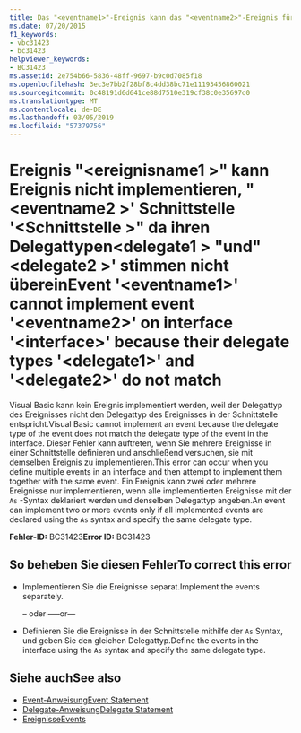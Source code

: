 ```yaml
---
title: Das "<eventname1>"-Ereignis kann das "<eventname2>"-Ereignis für die "<interface>"-Schnittstelle nicht implementieren, da die entsprechenden Delegattypen "<delegate1>" und "<delegate2>" nicht übereinstimmen.
ms.date: 07/20/2015
f1_keywords:
- vbc31423
- bc31423
helpviewer_keywords:
- BC31423
ms.assetid: 2e754b66-5836-48ff-9697-b9c0d7085f18
ms.openlocfilehash: 3ec3e7bb2f28bf8c4dd38bc71e11193456860021
ms.sourcegitcommit: 0c48191d6d641ce88d7510e319cf38c0e35697d0
ms.translationtype: MT
ms.contentlocale: de-DE
ms.lasthandoff: 03/05/2019
ms.locfileid: "57379756"
---
```

# <a name="event-eventname1-cannot-implement-event-eventname2-on-interface-interface-because-their-delegate-types-delegate1-and-delegate2-do-not-match"></a><span data-ttu-id="6cbe2-102">Ereignis "\<ereignisname1 >" kann Ereignis nicht implementieren, "\<eventname2 >' Schnittstelle '\<Schnittstelle >" da ihren Delegattypen\<delegate1 > "und"\<delegate2 >' stimmen nicht überein</span><span class="sxs-lookup"><span data-stu-id="6cbe2-102">Event '\<eventname1>' cannot implement event '\<eventname2>' on interface '\<interface>' because their delegate types '\<delegate1>' and '\<delegate2>' do not match</span></span>
<span data-ttu-id="6cbe2-103">Visual Basic kann kein Ereignis implementiert werden, weil der Delegattyp des Ereignisses nicht den Delegattyp des Ereignisses in der Schnittstelle entspricht.</span><span class="sxs-lookup"><span data-stu-id="6cbe2-103">Visual Basic cannot implement an event because the delegate type of the event does not match the delegate type of the event in the interface.</span></span> <span data-ttu-id="6cbe2-104">Dieser Fehler kann auftreten, wenn Sie mehrere Ereignisse in einer Schnittstelle definieren und anschließend versuchen, sie mit demselben Ereignis zu implementieren.</span><span class="sxs-lookup"><span data-stu-id="6cbe2-104">This error can occur when you define multiple events in an interface and then attempt to implement them together with the same event.</span></span> <span data-ttu-id="6cbe2-105">Ein Ereignis kann zwei oder mehrere Ereignisse nur implementieren, wenn alle implementierten Ereignisse mit der `As` -Syntax deklariert werden und denselben Delegattyp angeben.</span><span class="sxs-lookup"><span data-stu-id="6cbe2-105">An event can implement two or more events only if all implemented events are declared using the `As` syntax and specify the same delegate type.</span></span>  
  
 <span data-ttu-id="6cbe2-106">**Fehler-ID:** BC31423</span><span class="sxs-lookup"><span data-stu-id="6cbe2-106">**Error ID:** BC31423</span></span>  
  
## <a name="to-correct-this-error"></a><span data-ttu-id="6cbe2-107">So beheben Sie diesen Fehler</span><span class="sxs-lookup"><span data-stu-id="6cbe2-107">To correct this error</span></span>  
  
-   <span data-ttu-id="6cbe2-108">Implementieren Sie die Ereignisse separat.</span><span class="sxs-lookup"><span data-stu-id="6cbe2-108">Implement the events separately.</span></span>  
  
     <span data-ttu-id="6cbe2-109">– oder –</span><span class="sxs-lookup"><span data-stu-id="6cbe2-109">—or—</span></span>  
  
-   <span data-ttu-id="6cbe2-110">Definieren Sie die Ereignisse in der Schnittstelle mithilfe der `As` Syntax, und geben Sie den gleichen Delegattyp.</span><span class="sxs-lookup"><span data-stu-id="6cbe2-110">Define the events in the interface using the `As` syntax and specify the same delegate type.</span></span>  
  
## <a name="see-also"></a><span data-ttu-id="6cbe2-111">Siehe auch</span><span class="sxs-lookup"><span data-stu-id="6cbe2-111">See also</span></span>
- [<span data-ttu-id="6cbe2-112">Event-Anweisung</span><span class="sxs-lookup"><span data-stu-id="6cbe2-112">Event Statement</span></span>](../../../visual-basic/language-reference/statements/event-statement.md)
- [<span data-ttu-id="6cbe2-113">Delegate-Anweisung</span><span class="sxs-lookup"><span data-stu-id="6cbe2-113">Delegate Statement</span></span>](../../../visual-basic/language-reference/statements/delegate-statement.md)
- [<span data-ttu-id="6cbe2-114">Ereignisse</span><span class="sxs-lookup"><span data-stu-id="6cbe2-114">Events</span></span>](../../../visual-basic/programming-guide/language-features/events/index.md)
